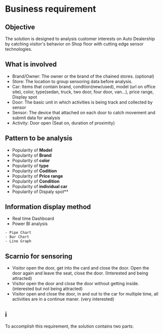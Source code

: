 # Business requirement
## Objective
The solution is designed to analysis customer interests on Auto Dealership by catching visitor's behavior on Shop floor with cutting edge sensor technologies. 
## What is involved
- Brand/Owner: The owner or the brand of the chained stores. (optional)
- Store: The location to group sensoring data before analysis.
- Car: Items that contain brand, condtion(new/used), model (url on office site), color, type(sedan, truck, two door, four door, van...), price range, Display spot
- Door: The basic unit in which activities is being track and collected by sensor
- Sensor: The device that attached on each door to catch movement and submit data for analysis
- Activity: Door open (Seat on, duration of proximity)
## Pattern to be analysis
- Popularity of **Model** 
- Popularity of **Brand** 
- Popularity of **color** 
- Popularity of **type** 
- Popularity of **Codition** 
- Popularity of **Price range** 
- Popularity of **Condition** 
- Popularity of **individual car** 
- Popularity of Dispaly spot**
## Information display method
- Real time Dashboard
- Power BI analysis
```
- Pipe Chart
- Bar Chart
- Line Graph
```
## Scarnio for sensoring
- Visitor open the door, get into the card and close the door. Open the door again and leave the seat, close the door. (Interested and being attracted) 
- Visitor open the door and close the door without getting inside.  (interested but not being attracted)
- Visitor open and close the door, in and out to the car for multiple time, all activities are in a continue maner. (very interested)
## i


To accomplish this requirement, the solution contains two parts:

